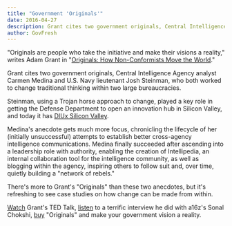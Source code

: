 ```yaml
---
title: "Government 'Originals'"
date: 2016-04-27
description: Grant cites two government originals, Central Intelligence Agency analyst Carmen Medina and U.S. Navy lieutenant Josh Steinman, who both worked to change traditional thinking within two large bureaucracies.
author: GovFresh
---
```


"Originals are people who take the initiative and make their visions a reality," writes Adam Grant in "<a href="http://www.amazon.com/Originals-How-Non-Conformists-Move-World/dp/0525429565">Originals: How Non-Conformists Move the World</a>."

Grant cites two government originals, Central Intelligence Agency analyst Carmen Medina and U.S. Navy lieutenant Josh Steinman, who both worked to change traditional thinking within two large bureaucracies. 

Steinman, using a Trojan horse approach to change, played a key role in getting the Defense Department to open an innovation hub in Silicon Valley, and today it has <a href="http://www.diux.mil/">DIUx Silicon Valley</a>.

Medina's anecdote gets much more focus, chronicling the lifecycle of her (initially unsuccessful) attempts to establish better cross-agency intelligence communications. Medina finally succeeded after ascending into a leadership role with authority, enabling the creation of Intellipedia, an internal collaboration tool for the intelligence community, as well as blogging within the agency, inspiring others to follow suit and, over time, quietly building a "network of rebels."

There's more to Grant's "Originals" than these two anecdotes, but it's refreshing to see case studies on how change can be made from within.

<a href="https://www.ted.com/talks/adam_grant_the_surprising_habits_of_original_thinkers?language=en">Watch</a> Grant's TED Talk, <a href="http://a16z.com/2016/02/02/originals/">listen</a> to a terrific interview he did with a16z's Sonal Chokshi, <a href="http://www.amazon.com/Originals-How-Non-Conformists-Move-World/dp/0525429565/ref=sr_1_1?ie=UTF8&amp;qid=1461818912&amp;sr=8-1&amp;keywords=originals">buy</a> "Originals" and make your government vision a reality.
